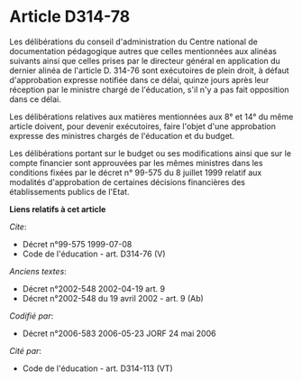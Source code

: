 # Article D314-78

Les délibérations du conseil d'administration du Centre national de documentation pédagogique autres que celles mentionnées
aux alinéas suivants ainsi que celles prises par le directeur général en application du dernier alinéa de l'article D. 314-76
sont exécutoires de plein droit, à défaut d'approbation expresse notifiée dans ce délai, quinze jours après leur réception
par le ministre chargé de l'éducation, s'il n'y a pas fait opposition dans ce délai.

Les délibérations relatives aux matières mentionnées aux 8° et 14° du même article doivent, pour devenir exécutoires, faire
l'objet d'une approbation expresse des ministres chargés de l'éducation et du budget.

Les délibérations portant sur le budget ou ses modifications ainsi que sur le compte financier sont approuvées par les mêmes
ministres dans les conditions fixées par le décret n° 99-575 du 8 juillet 1999 relatif aux modalités d'approbation de
certaines décisions financières des établissements publics de l'Etat.

**Liens relatifs à cet article**

_Cite_:

  - Décret n°99-575 1999-07-08
  - Code de l'éducation - art. D314-76 (V)

_Anciens textes_:

  - Décret n°2002-548 2002-04-19 art. 9
  - Décret n°2002-548 du 19 avril 2002 - art. 9 (Ab)

_Codifié par_:

  - Décret n°2006-583 2006-05-23 JORF 24 mai 2006

_Cité par_:

  - Code de l'éducation - art. D314-113 (VT)
